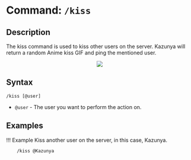 # **Command:** `/kiss`

## **Description**

The kiss command is used to kiss other users on the server. Kazunya will return a random Anime kiss GIF and ping the mentioned user.

<p align="center"><img src="https://c.tenor.com/nRdyrvS3qa4AAAAC/anime-kiss.gif"></p>

## **Syntax**

    /kiss [@user]

- `@user` - The user you want to perform the action on.

## **Examples**

!!! Example
    Kiss another user on the server, in this case, Kazunya.

        /kiss @Kazunya